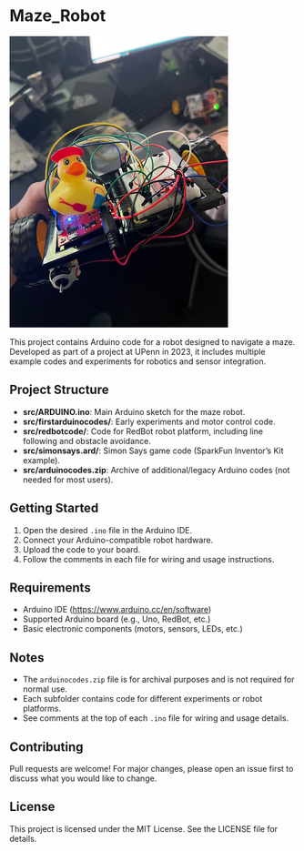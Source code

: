 # Maze_Robot

![Maze Robot](myrobot.jpg)

This project contains Arduino code for a robot designed to navigate a maze. Developed as part of a project at UPenn in 2023, it includes multiple example codes and experiments for robotics and sensor integration.

## Project Structure

- **src/ARDUINO.ino**: Main Arduino sketch for the maze robot.
- **src/firstarduinocodes/**: Early experiments and motor control code.
- **src/redbotcode/**: Code for RedBot robot platform, including line following and obstacle avoidance.
- **src/simonsays.ard/**: Simon Says game code (SparkFun Inventor’s Kit example).
- **src/arduinocodes.zip**: Archive of additional/legacy Arduino codes (not needed for most users).

## Getting Started

1. Open the desired `.ino` file in the Arduino IDE.
2. Connect your Arduino-compatible robot hardware.
3. Upload the code to your board.
4. Follow the comments in each file for wiring and usage instructions.

## Requirements
- Arduino IDE (https://www.arduino.cc/en/software)
- Supported Arduino board (e.g., Uno, RedBot, etc.)
- Basic electronic components (motors, sensors, LEDs, etc.)

## Notes
- The `arduinocodes.zip` file is for archival purposes and is not required for normal use.
- Each subfolder contains code for different experiments or robot platforms.
- See comments at the top of each `.ino` file for wiring and usage details.

## Contributing
Pull requests are welcome! For major changes, please open an issue first to discuss what you would like to change.

## License
This project is licensed under the MIT License. See the LICENSE file for details.

